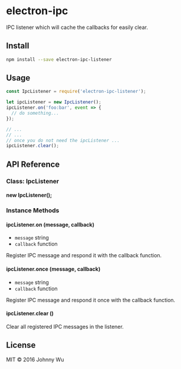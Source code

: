 # electron-ipc

IPC listener which will cache the callbacks for easily clear.

## Install

```bash
npm install --save electron-ipc-listener
```

## Usage

```javascript
const IpcListener = require('electron-ipc-listener');

let ipcListener = new IpcListener();
ipcListener.on('foo:bar', event => {
  // do something...
});

// ...
// ...
// once you do not need the ipcListener ...
ipcListener.clear();
```

## API Reference

### Class: IpcListener

#### new IpcListener();

### Instance Methods

#### ipcListener.on (message, callback)

  - `message` string
  - `callback` function

Register IPC message and respond it with the callback function.

#### ipcListener.once (message, callback)

  - `message` string
  - `callback` function

Register IPC message and respond it once with the callback function.

#### ipcListener.clear ()

Clear all registered IPC messages in the listener.

## License

MIT © 2016 Johnny Wu
